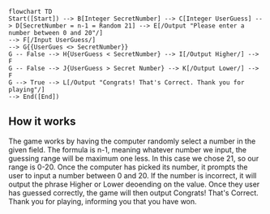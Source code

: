 ```mermaid
flowchart TD
Start([Start]) --> B[Integer SecretNumber] --> C[Integer UserGuess] --> D[SecretNumber = n-1 = Random 21] --> E[/Output "Please enter a number between 0 and 20"/]
--> F[/Input UserGuess/]    
--> G{{UserGues <> SecretNumber}}
G -- False --> H{UserGuess < SecretNumber} --> I[/Output Higher/] --> F
G -- False --> J{UserGuess > Secret Number} --> K[/Output Lower/] --> F
G --> True --> L[/Output "Congrats! That's Correct. Thank you for playing"/]
--> End([End])
```
## How it works
The game works by having the computer randomly select a number in the given field. The formula is n-1, meaning whatever number we input, the guessing range will be maximum one less. In this case we chose 21, so our range is 0-20. Once the computer has picked its number, it prompts the user to input a number between 0 and 20. If the number is incorrect, it will output the phrase Higher or Lower deoending on the value. Once they user has guessed correctly, the game will then output Congrats! That's Correct. Thank you for playing, informing you that you have won.

